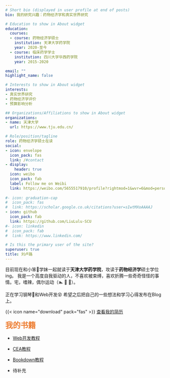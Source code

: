 ```yaml
---
# Short bio (displayed in user profile at end of posts)
bio: 我的研究兴趣：药物经济学和真实世界研究

# Education to show in About widget
education:
  courses:
  - course: 药物经济学硕士
    institution: 天津大学药学院
    year: 2020-至今
  - course: 临床药学学士
    institution: 四川大学华西药学院
    year: 2015-2020

email: ""
highlight_name: false

# Interests to show in About widget
interests:
- 真实世界研究
- 药物经济学评价
- 预算影响分析

## Organizations/Affiliations to show in About widget
organizations:
- name: 天津大学
  url: https://www.tju.edu.cn/

# Role/position/tagline  
role: 药物经济学硕士在读
social:
- icon: envelope
  icon_pack: fas
  link: /#contact
- display:
    header: true
  icon: weibo
  icon_pack: fab
  label: Follow me on Weibi
  link: https://weibo.com/5655517910/profile?rightmod=1&wvr=6&mod=personinfo
  
#- icon: graduation-cap
#  icon_pack: fas
#  link: https://scholar.google.co.uk/citations?user=sIwtMXoAAAAJ
- icon: github
  icon_pack: fab
  link: https://github.com/LiuLulu-SCU
#- icon: linkedin
#  icon_pack: fab
#  link: https://www.linkedin.com/

# Is this the primary user of the site?
superuser: true
title: 刘卢路
---
```


目前现在和小笨🐷学妹一起就读于**天津大学药学院**，攻读于**药物经济学**硕士学位ing。
我是一个高度自我驱动的人，不喜欢被束缚，喜欢折腾一些奇奇怪怪的事情。宅，嗜辣，偶尔运动（🏊 🏀 🏸）。

正在学习钢琴🎹和Web开发😵 希望之后把自己的一些想法和学习心得发布在Blog上。



{{< icon name="download" pack="fas" >}} <a href="/uploads/resume_liululu.pdf" target="_blank">查看我的简历</a>
  
  
<font color=#ED7D31 face="黑体" size=5>**我的书籍**</font>

- <a href="/book/book_frontend/" target="_blank">Web开发教程</a>
- <a href="/courses/probability/" target="_blank">CEA教程</a>
- <a href="/book/bookdown_tutorial/" target="_blank">Bookdown教程</a>




- 待补充



